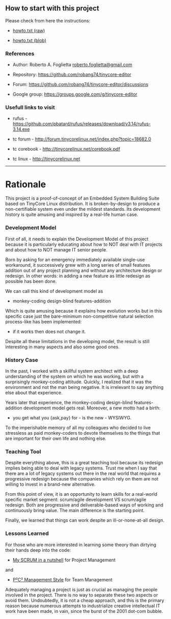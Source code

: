 ## How to start with this project

Please check from here the instructions:

* [howto.txt (raw)](https://raw.githubusercontent.com/robang74/tinycore-editor/main/howto.txt)

* [howto.txt (blob)](https://github.com/robang74/tinycore-editor/blob/main/howto.txt)

### References

 * Author: Roberto A. Foglietta <roberto.foglietta@gmail.com>

 * Repository: https://github.com/robang74/tinycore-editor

 * Forum: https://github.com/robang74/tinycore-editor/discussions

 * Google group: https://groups.google.com/g/tinycore-editor

### Usefull links to visit

 - rufus - https://github.com/pbatard/rufus/releases/download/v3.14/rufus-3.14.exe

 - tc forum - http://forum.tinycorelinux.net/index.php?topic=18682.0

 - tc corebook - http://tinycorelinux.net/corebook.pdf

 - tc linux - http://tinycorelinux.net

----

# Rationale

This project is a proof-of-concept of an Embedded System Building Suite based on
TinyCore Linux distribution. It is broken-by-design to produce a non-certifiable
system even under the mildest standards. Its development history is quite
amusing and inspired by a real-life human case.

### Development Model

First of all, it needs to explain the Development Model of this project because
it is particularly educating about how to NOT deal with IT projects and about
how to NOT manage IT senior people.

Born by asking for an emergency immediately available single-use workaround, it
successively grew with a long series of small features addition out of any
project planning and without any architecture design or redesign. In other
words: in adding a new feature as little redesign as possible has been done.

We can call this kind of development model as

 * monkey-coding design-blind features-addition

Which is quite amusing because it explains how evolution works but in this
specific case just the bare-minimum non-competitive natural selection
process-like has been implemented: 

 * if it works then does not change it.

Despite all these limitations in the developing model, the result is still
interesting in many aspects and also some good ones.

### History Case

In the past, I worked with a skillful system architect with a deep understanding
of the system on which he was working, but with a surprisingly monkey-coding
attitude. Quickly, I realized that it was the environment and not the man being
negative. It is irrelevant to say anything else about that experience.

Years later that experience, the monkey-coding design-blind features-addition
development model gets real. Moreover, a new motto had a birth:

 * you get what you {ask,pay} for - is the new - WYSIWYG.
 
To the imperishable memory of all my colleagues who decided to live stressless
as paid monkey-coders to devote themselves to the things that are important for
their own life and nothing else.

### Teaching Tool

Despite everything above, this is a great teaching tool because its redesign
implies being able to deal with legacy systems. Trust me when I say that there
are a lot of legacy systems out there in the real world that requires a
progressive redesign because the companies which rely on them are not willing
to invest in a brand-new alternative.

From this point of view, it is an opportunity to learn skills for a real-world
specific market segment: scrum/agile development VS scrum/agile redesign. Both
are progressive and deliverable-based ways of working and continuously bring
value. The main difference is the starting point.

Finally, we learned that things can work despite an ill-or-none-at-all design.

### Lessons Learned

For those who are more interested in learning some theory than dirtying their
hands deep into the code:

* [My SCRUM in a nutshell](https://github.com/robang74/P2C2-Management-Style/raw/main/my-scrum-in-a-nutshell.pdf) for Project Management

and

* [P²C² Management Style](https://github.com/robang74/P2C2-Management-Style/raw/main/p2c2-management-style.pdf) for Team Management

Adequately managing a project is just as crucial as managing the people involved
in the project. There is no way to separate these two aspects or avoid them.
Undoubtedly, it is not a cheap approach, and this is the primary reason because
numerous attempts to industrialize creative intellectual IT work have been made,
in vain, since the burst of the 2001 dot-com bubble.
